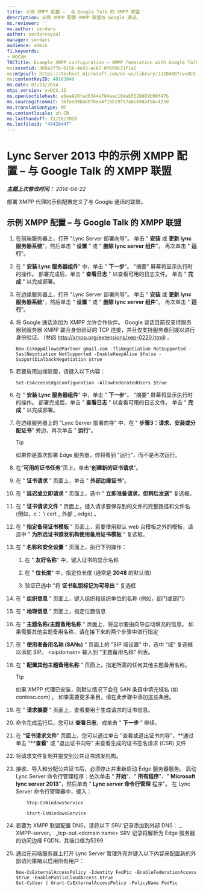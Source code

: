```yaml
---
title: 示例 XMPP 配置 –  与 Google Talk 的 XMPP 联盟
description: 示例 XMPP 配置-XMPP 联盟与 Google 通话。
ms.reviewer: ''
ms.author: serdars
author: serdarsoysal
manager: serdars
audience: admin
f1.keywords:
- NOCSH
TOCTitle: Example XMPP configuration – XMPP federation with Google Talk
ms:assetid: 360a2f7b-015b-4e93-ac67-0f609c21f1a2
ms:mtpsurl: https://technet.microsoft.com/en-us/library/JJ204807(v=OCS.15)
ms:contentKeyID: 48183848
ms.date: 07/23/2014
mtps_version: v=OCS.15
ms.openlocfilehash: e6ea920fad0344e784aac104ab5528d89b90f47b
ms.sourcegitcommit: 36fee89bb887bea4f18b19f17a8c69daf5bc423d
ms.translationtype: MT
ms.contentlocale: zh-CN
ms.lasthandoff: 11/26/2020
ms.locfileid: "49428447"
---
```

# <a name="example-xmpp-configuration-in-lync-server-2013--xmpp-federation-with-google-talk"></a>Lync Server 2013 中的示例 XMPP 配置 –  与 Google Talk 的 XMPP 联盟

<div data-xmlns="http://www.w3.org/1999/xhtml">

<div class="topic" data-xmlns="http://www.w3.org/1999/xhtml" data-msxsl="urn:schemas-microsoft-com:xslt" data-cs="https://msdn.microsoft.com/">

<div data-asp="https://msdn2.microsoft.com/asp">



</div>

<div id="mainSection">

<div id="mainBody">

<span> </span>

_**主题上次修改时间：** 2014-04-22_

部署 XMPP 代理的示例配置定义了与 Google 通话的联盟。

<div>

## <a name="example-xmpp-configuration--xmpp-federation-with-google-talk"></a>示例 XMPP 配置 –  与 Google Talk 的 XMPP 联盟

1.  在前端服务器上，打开 "Lync Server 部署向导"。 单击 " **安装** 或 **更新 lync 服务器系统**"，然后单击 " **设置** " 或 " **删除 lync server 组件**"。 再次单击 " **运行**"。

2.  在 " **安装 Lync 服务器组件**" 中，单击 " **下一步**"。 "摘要" 屏幕将显示执行时的操作。 部署完成后，单击 " **查看日志** " 以查看可用的日志文件。 单击 " **完成** " 以完成部署。

3.  在边缘服务器上，打开 "Lync Server 部署向导"。 单击 " **安装** 或 **更新 lync 服务器系统**"，然后单击 " **设置** " 或 " **删除 lync server 组件**"。 再次单击 " **运行**"。

4.  将 Google 通话添加为 XMPP 允许合作伙伴。 Google 谈话目前仅支持服务器到服务器 XMPP 联合身份验证的 TCP 连接，并且仅支持服务器回拨以进行身份验证。  (参阅 <http://xmpp.org/extensions/xep-0220.html>) 。
    
        New-CsXmppAllowedPartner gmail.com -TlsNegotiation NotSupported -SaslNegotiation NotSupported -EnableKeepAlive $false -SupportDialbackNegotiation $true

5.  若要启用边缘联盟，请键入以下内容：
    
        Set-CsAccessEdgeConfiguration -AllowFederatedUsers $true

6.  在 " **安装 Lync 服务器组件**" 中，单击 " **下一步**"。 "摘要" 屏幕将显示执行时的操作。 部署完成后，单击 " **查看日志** " 以查看可用的日志文件。 单击 " **完成** " 以完成部署。

7.  在边缘服务器上的 "Lync Server 部署向导" 中，在 " **步骤3：请求、安装或分配证书**" 旁边，再次单击 " **运行**"。
    
    <div>
    

    > [!TIP]
    > 如果你是首次部署 Edge 服务器，你将看到 "运行"，而不是再次运行。

    
    </div>

8.  在“**可用的证书任务**”页上，单击“**创建新的证书请求**”。

9.  在 " **证书请求** " 页面上，单击 " **外部边缘证书**"。

10. 在 " **延迟或立即请求** " 页面上，选中 " **立即准备请求，但稍后发送"** 复选框。

11. 在 " **证书请求文件** " 页面上，键入请求要保存到的文件的完整路径和文件名 (例如，c： \\ cert \_ 外部 \_ edge) 。

12. 在 " **指定备用证书模板** " 页面上，若要使用默认 web 台模板之外的模板，请选中 " **为所选证书颁发机构使用备用证书模板** " 复选框。

13. 在 " **名称和安全设置** " 页面上，执行下列操作：
    
    1.  在 " **友好名称**" 中，键入证书的显示名称
    
    2.  在 " **位长度**" 中，指定位长度 (通常是 **2048** 的默认值) 
    
    3.  验证已选中 "将 **证书私钥标记为可导出** " 复选框

14. 在 " **组织信息** " 页面上，键入组织和组织单位的名称 (例如，部门或部门) 

15. 在 " **地理信息** " 页面上，指定位置信息

16. 在 " **主题名称/主题备用名称** " 页面上，将显示要由向导自动填充的信息。 如果需要其他主题备用名称，请在接下来的两个步骤中进行指定

17. 在 " **使用者备用名称 (SANs)** " 页面上的 "SIP 域设置" 中，选中 "域" 复选框以添加 SIP。 \<sipdomain\> 输入到 "主题备用名称" 列表。

18. 在 " **配置其他主题备用名称** " 页面上，指定所需的任何其他主题备用名称。
    
    <div>
    

    > [!TIP]
    > 如果 XMPP 代理已安装，则默认情况下会在 SAN 条目中填充域名 (如 contoso.com) 。 如果需要更多条目，请在此步骤中添加这些条目。

    
    </div>

19. 在 " **请求摘要** " 页面上，查看要用于生成请求的证书信息。

20. 命令完成运行后，您可以 **查看日志**，或单击 " **下一步** " 继续。

21. 在 "**证书请求文件**" 页面上，您可以通过单击 "查看或退出证书向导"，**通过单击 "****查看**" 或 "退出证书向导" 来查看生成的证书签名请求 (CSR) 文件

22. 将请求文件复制并提交到公共证书颁发机构。

23. 接收、导入和分配公共证书后，必须停止并重新启动 Edge 服务器服务。 启动 Lync Server 命令行管理程序：依次单击 " **开始**"、" **所有程序**"、" **Microsoft lync server 2013**"，然后单击 " **Lync server 命令行管理** 程序"。 在 Lync Server 命令行管理器中，键入：
    ```
        Stop-CsWindowsService
    ```
    
    ```
        Start-CsWindowsService
    ```
    
24. 若要为 XMPP 联盟配置 DNS，请将以下 SRV 记录添加到外部 DNS： \_ XMPP-server。 \_tcp-out.\<domain name\> SRV 记录将解析为 Edge 服务器的访问边缘 FQDN，其端口值为5269

25. 通过在前端服务器上打开 Lync Server 管理外壳并键入以下内容来配置新的外部访问策略以启用所有用户：
    
        New-CsExternalAccessPolicy -Identity FedPic -EnableFederationAccess $true -EnablePublicCloudAccess $true
        Get-CsUser | Grant-CsExternalAccessPolicy -PolicyName FedPic

</div>

</div>

<span> </span>

</div>

</div>

</div>

